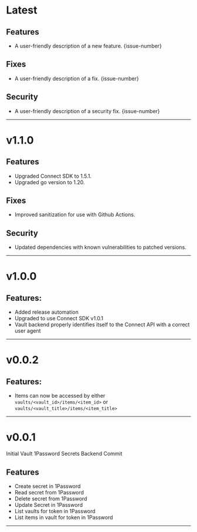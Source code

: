 [//]: # (START/LATEST)
# Latest

## Features
  * A user-friendly description of a new feature. {issue-number}

## Fixes
 * A user-friendly description of a fix. {issue-number}

## Security
 * A user-friendly description of a security fix. {issue-number}

---

[//]: # (START/v1.1.0)
# v1.1.0

## Features
  * Upgraded Connect SDK to 1.5.1.
  * Upgraded go version to 1.20.

## Fixes
 * Improved sanitization for use with Github Actions.

## Security
 * Updated dependencies with known vulnerabilities to patched versions.
---

[//]: # (START/v1.0.0)
# v1.0.0

## Features:
* Added release automation
* Upgraded to use Connect SDK v1.0.1
* Vault backend properly identifies itself to the Connect API with a correct user agent

---

[//]: # (START/v0.0.2)
# v0.0.2

## Features:
* Items can now be accessed by either `vaults/<vault_id>/items/<item_id>` or `vaults/<vault_title>/items/<item_title>`

---

[//]: # (START/v0.0.1)

# v0.0.1

Initial Vault 1Password Secrets Backend Commit

## Features
* Create secret in 1Password
* Read secret from 1Password
* Delete secret from 1Password
* Update Secret in 1Password
* List vaults for token in 1Password
* List items in vault for token in 1Password

---
